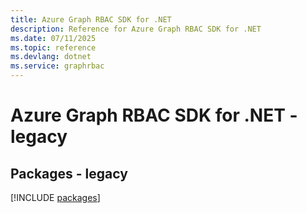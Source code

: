 ```yaml
---
title: Azure Graph RBAC SDK for .NET
description: Reference for Azure Graph RBAC SDK for .NET
ms.date: 07/11/2025
ms.topic: reference
ms.devlang: dotnet
ms.service: graphrbac
---
```

# Azure Graph RBAC SDK for .NET - legacy
## Packages - legacy
[!INCLUDE [packages](graph-rbac-index.md)]